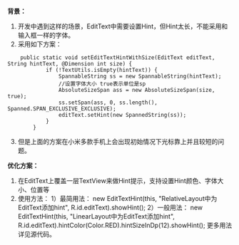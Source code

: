 **背景：**

 1. 开发中遇到这样的场景，EditText中需要设置Hint，但Hint太长，不能采用和输入框一样的字体。
 2. 采用如下方案：
```
    public static void setEditTextHintWithSize(EditText editText, String hintText, @Dimension int size) {
            if (!TextUtils.isEmpty(hintText)) {
                SpannableString ss = new SpannableString(hintText);
                //设置字体大小 true表示单位是sp
                AbsoluteSizeSpan ass = new AbsoluteSizeSpan(size, true);
                ss.setSpan(ass, 0, ss.length(), Spanned.SPAN_EXCLUSIVE_EXCLUSIVE);
                editText.setHint(new SpannedString(ss));
            }
        }
```
 3. 但是上面的方案在小米多款手机上会出现初始情况下光标靠上并且较短的问题。

**优化方案：**

 1. 在EditText上覆盖一层TextView来做Hint提示，支持设置Hint颜色、字体大小、位置等
 2. 使用方法：
   1）最简用法：
    new EditTextHint(this, "RelativeLayout中为EditText添加hint", R.id.editText).showHint();
   2）一般用法：
    new EditTextHint(this, "LinearLayout中为EditText添加hint", R.id.editText).hintColor(Color.RED).hintSizeInDp(12).showHint();
 更多用法详见源代码。

